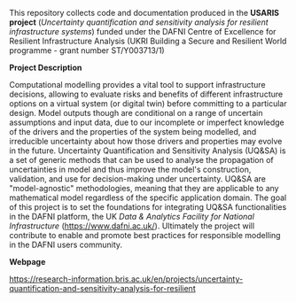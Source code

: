This repository collects code and documentation produced in the **USARIS project** (*Uncertainty quantification and sensitivity analysis for resilient infrastructure systems*) funded under the DAFNI Centre of Excellence for Resilient Infrastructure Analysis (UKRI Building a Secure and Resilient World programme - grant number ST/Y003713/1)

**Project Description**

Computational modelling provides a vital tool to support infrastructure decisions, 
allowing to evaluate risks and benefits of different infrastructure options on a virtual system (or digital twin) 
before committing to a particular design. Model outputs though are conditional on a range of uncertain assumptions and input data, 
due to our incomplete or imperfect knowledge of the drivers and the properties of the system being modelled, and irreducible
uncertainty about how those drivers and properties may evolve in the future. 
Uncertainty Quantification and Sensitivity Analysis (UQ&SA) is a set of generic methods that can be used to analyse 
the propagation of uncertainties in model and thus improve the model's construction, validation, and use for decision-making under uncertainty. 
UQ&SA are "model-agnostic" methodologies, meaning that they are applicable to any mathematical model regardless of the specific application domain.
The goal of this project is to set the foundations for integrating UQ&SA functionalities in the DAFNI platform,
the UK *Data & Analytics Facility for National Infrastructure* (https://www.dafni.ac.uk/). 
Ultimately the project will contribute to enable and promote best practices for responsible modelling in the DAFNI users community.

**Webpage**

https://research-information.bris.ac.uk/en/projects/uncertainty-quantification-and-sensitivity-analysis-for-resilient
